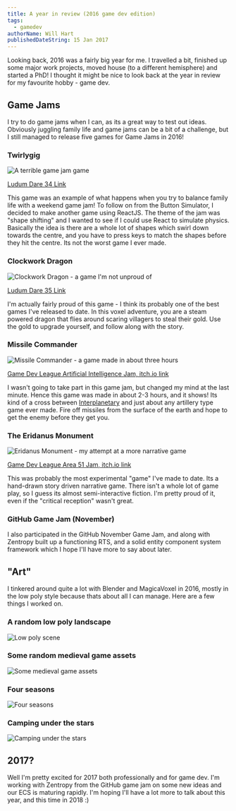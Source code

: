 ```yaml
---
title: A year in review (2016 game dev edition)
tags:
  - gamedev
authorName: Will Hart
publishedDateString: 15 Jan 2017
---
```


Looking back, 2016 was a fairly big year for me. I travelled a bit, finished up
some major work projects, moved house (to a different hemisphere) and started a
PhD! I thought it might be nice to look back at the year in review for my
favourite hobby - game dev.

## Game Jams

I try to do game jams when I can, as its a great way to test out ideas.
Obviously juggling family life and game jams can be a bit of a challenge, but I
still managed to release five games for Game Jams in 2016!

### Twirlygig

![A terrible game jam game](/images/2016_in_review/twirlygig.jpg)

[Ludum Dare 34 Link](http://ludumdare.com/compo/ludum-dare-35/?action=preview&uid=50407)

This game was an example of what happens when you try to balance family life
with a weekend game jam! To follow on from the Button Simulator, I decided to
make another game using ReactJS. The theme of the jam was "shape shifting" and I
wanted to see if I could use React to simulate physics. Basically the idea is
there are a whole lot of shapes which swirl down towards the centre, and you
have to press keys to match the shapes before they hit the centre. Its not the
worst game I ever made.

### Clockwork Dragon

![Clockwork Dragon - a game I'm not unproud of](/images/2016_in_review/clockwork-dragon.jpg)

[Ludum Dare 35 Link](http://ludumdare.com/compo/ludum-dare-36/?action=preview&uid=50407)

I'm actually fairly proud of this game - I think its probably one of the best
games I've released to date. In this voxel adventure, you are a steam powered
dragon that flies around scaring villagers to steal their gold. Use the gold to
upgrade yourself, and follow along with the story.

### Missile Commander

![Missile Commander - a game made in about three hours](/images/2016_in_review/missile-commander.png)

[Game Dev League Artificial Intelligence Jam, itch.io link](https://wilsk.itch.io/missile-commander)

I wasn't going to take part in this game jam, but changed my mind at the last
minute. Hence this game was made in about 2-3 hours, and it shows! Its kind of a
cross between [Interplanetary](http://interplanetary.weebly.com/) and just about
any artillery type game ever made. Fire off missiles from the surface of the
earth and hope to get the enemy before they get you.

### The Eridanus Monument

![Eridanus Monument - my attempt at a more narrative game](/images/2016_in_review/eridanus-monument.png)

[Game Dev League Area 51 Jam, itch.io link](https://wilsk.itch.io/eridanus)

This was probably the most experimental "game" I've made to date. Its a
hand-drawn story driven narrative game. There isn't a whole lot of game play, so
I guess its almost semi-interactive fiction. I'm pretty proud of it, even if the
"critical reception" wasn't great.

### GitHub Game Jam (November)

I also participated in the GitHub November Game Jam, and along with Zentropy
built up a functioning RTS, and a solid entity component system framework which
I hope I'll have more to say about later.

## "Art"

I tinkered around quite a lot with Blender and MagicaVoxel in 2016, mostly in
the low poly style because thats about all I can manage. Here are a few things I
worked on.

### A random low poly landscape

![Low poly scene](/images/2016_in_review/Random-Landscape-2.png)

### Some random medieval game assets

![Some medieval game assets](/images/2016_in_review/medieval_assets.png)

### Four seasons

![Four seasons](/images/2016_in_review/Seasons-Composite.png)

### Camping under the stars

![Camping under the stars](/images/2016_in_review/Scene-4.2-J.png)

## 2017?

Well I'm pretty excited for 2017 both professionally and for game dev. I'm
working with Zentropy from the GitHub game jam on some new ideas and our ECS is
maturing rapidly. I'm hoping I'll have a lot more to talk about this year, and
this time in 2018 :)

